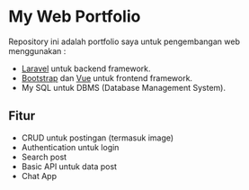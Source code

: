 # My Web Portfolio

Repository ini adalah portfolio saya untuk pengembangan web menggunakan :

- [Laravel](https://laravel.com) untuk backend framework.
- [Bootstrap](https://bootstrap.com) dan [Vue](vuejs.org) untuk frontend framework.
- My SQL untuk DBMS (Database Management System).

## Fitur

- CRUD untuk postingan (termasuk image)
- Authentication untuk login
- Search post
- Basic API untuk data post
- Chat App